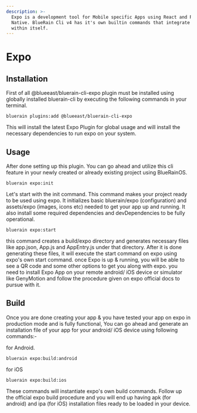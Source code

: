 ```yaml
---
description: >-
  Expo is a development tool for Mobile specific Apps using React and React
  Native. BlueRain Cli v4 has it's own builtin commands that integrate Expo
  within itself.
---
```


# Expo

## Installation

First of all @blueeast/bluerain-cli-expo plugin must be installed using globally installed bluerain-cli by executing the following commands in your terminal.

```text
bluerain plugins:add @blueeast/bluerain-cli-expo
```

This will install the latest Expo Plugin for global usage and will install the necessary dependencies to run expo on your system.

## Usage

After done setting up this plugin. You can go ahead and utilize this cli feature in your newly created or already existing project using BlueRainOS.

```text
bluerain expo:init
```

Let's start with the init command. This command makes your project ready to be used using expo. It initializes basic bluerain/expo \(configuration\) and assets/expo \(images, icons etc\) needed to get your app up and running. It also install some required dependencies and devDependencies to be fully operational.

```text
bluerain expo:start
```

this command creates a build/expo directory and generates necessary files like app.json, App.js and AppEntry.js under that directory. After it is done generating these files, it will execute the start command on expo using expo's own start command. once Expo is up & running, you will be able to see a QR code and some other options to get you along with expo. you need to install Expo App on your remote android/ iOS device or simulator like GenyMotion and follow the procedure given on expo official docs to pursue with it.

## Build

Once you are done creating your app & you have tested your app on expo in production mode and is fully functional, You can go ahead and generate an installation file of your app for your android/ iOS device using following commands:-

for Android.

```text
bluerain expo:build:android
```

for iOS

```text
bluerain expo:build:ios
```

These commands will instantiate expo's own build commands. Follow up the official expo build procedure and you will end up having apk \(for android\) and ipa \(for iOS\) installation files ready to be loaded in your device.

